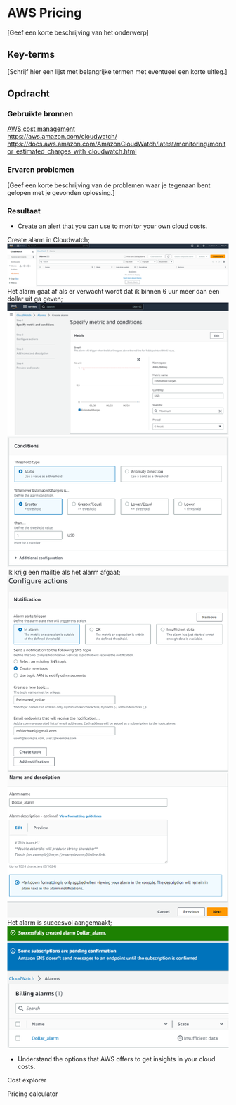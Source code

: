 # AWS Pricing
[Geef een korte beschrijving van het onderwerp]

## Key-terms
[Schrijf hier een lijst met belangrijke termen met eventueel een korte uitleg.]

## Opdracht
### Gebruikte bronnen
[AWS cost management](https://aws.amazon.com/aws-cost-management/?sc_icampaign=Adoption_Campaign_AWSInsights_HA_CostManagement&sc_ichannel=ha&sc_icontent=awssm-3684&sc_ioutcome=Product_Marketing&sc_iplace=2up&trk=ha_a131L0000083VPUQA2~ha_awssm-3684&trkCampaign=AWSInsights_Website_Key_CostManagement)  
https://aws.amazon.com/cloudwatch/  
https://docs.aws.amazon.com/AmazonCloudWatch/latest/monitoring/monitor_estimated_charges_with_cloudwatch.html  

### Ervaren problemen
[Geef een korte beschrijving van de problemen waar je tegenaan bent gelopen met je gevonden oplossing.]

### Resultaat
- Create an alert that you can use to monitor your own cloud costs.  

Create alarm in Cloudwatch;
![](..\00_includes\04_AWS\2\Cloudwatch.png)  
Het alarm gaat af als er verwacht wordt dat ik binnen 6 uur meer dan een dollar uit ga geven;
![](..\00_includes\04_AWS\2\Estimated_cost.png)  
![](..\00_includes\04_AWS\2\Estimated_dollar.png)  
Ik krijg een mailtje als het alarm afgaat;
![](..\00_includes\04_AWS\2\Dollar_notification.png)  
![](..\00_includes\04_AWS\2\Dollar_alarm.png)  
Het alarm is succesvol aangemaakt;
![](..\00_includes\04_AWS\2\Dollar_alarm_conf.png)  

- Understand the options that AWS offers to get insights in your cloud costs.

Cost explorer

Pricing calculator